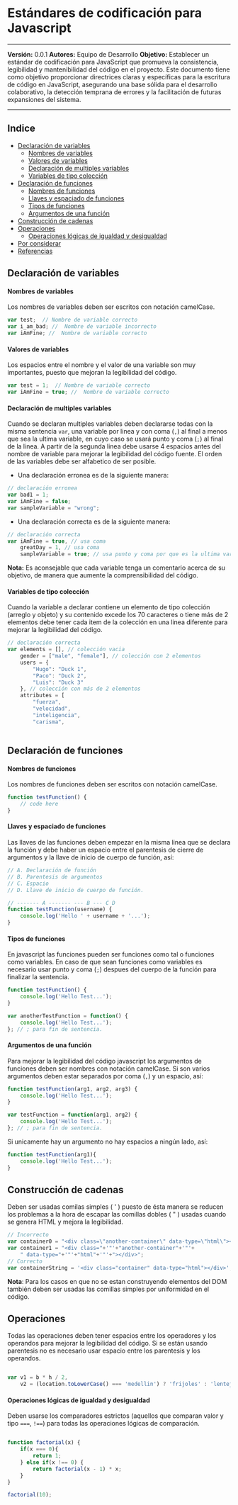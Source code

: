 # Estándares de codificación para Javascript
------------------------------------------------------------------------

**Versión:** 0.0.1
**Autores:** Equipo de Desarrollo
**Objetivo:** Establecer un estándar de codificación para JavaScript que promueva la consistencia, legibilidad y mantenibilidad del código en el proyecto. Este documento tiene como objetivo proporcionar directrices claras y específicas para la escritura de código en JavaScript, asegurando una base sólida para el desarrollo colaborativo, la detección temprana de errores y la facilitación de futuras expansiones del sistema.

---------------------------------------------------------------
## Indice
<!-- MarkdownTOC depth=0 autolink=true autoanchor=true -->

- [Declaración de variables](#declaración-de-variables)
    - [Nombres de variables](#nombres-de-variables)
    - [Valores de variables](#valores-de-variables)
    - [Declaración de multiples variables](#declaración-de-multiples-variables)
    - [Variables de tipo colección](#variables-de-tipo-colección)
- [Declaración de funciones](#declaración-de-funciones)
    - [Nombres de funciones](#nombres-de-funciones)
    - [Llaves y espaciado de funciones](#llaves-y-espaciado-de-funciones)
    - [Tipos de funciones](#tipos-de-funciones)
    - [Argumentos de una función](#argumentos-de-una-función)
- [Construcción de cadenas](#construcción-de-cadenas)
- [Operaciones](#operaciones)
    - [Operaciones lógicas de igualdad y desigualdad](#operaciones-lógicas-de-igualdad-y-desigualdad)
- [Por considerar](#por-considerar)
- [Referencias](#referencias)

<!-- /MarkdownTOC -->


<a name="declaración-de-variables"></a>
## Declaración de variables

<a name="nombres-de-variables"></a>
#### Nombres de variables
Los nombres de variables deben ser escritos con notación camelCase.

```javascript
var test;  // Nombre de variable correcto
var i_am_bad; //  Nombre de variable incorrecto
var iAmFine; //  Nombre de variable correcto
```

<a name="valores-de-variables"></a>
#### Valores de variables
Los espacios entre el nombre y el valor de una variable son muy importantes, puesto que mejoran la legibilidad del código.

```javascript
var test = 1;  // Nombre de variable correcto
var iAmFine = true; //  Nombre de variable correcto
```

<a name="declaración-de-multiples-variables"></a>
#### Declaración de multiples variables
Cuando se declaran multiples variables deben declararse todas con la misma sentencia `var`, una variable por linea y con coma (`,`) al final a menos que sea la ultima variable, en cuyo caso se usará punto y coma (`;`) al final de la linea.
A partir de la segunda linea debe usarse 4 espacios antes del nombre de variable para mejorar la legibilidad del código fuente.
El orden de las variables debe ser alfabetico de ser posible.

- Una declaración erronea es de la siguiente manera:
```javascript
// declaración erronea
var bad1 = 1;
var iAmFine = false;
var sampleVariable = "wrong";

```

- Una declaración correcta es de la siguiente manera:
```javascript
// declaración correcta
var iAmFine = true, // usa coma
    greatDay = 1, // usa coma
	sampleVariable = true; // usa punto y coma por que es la ultima variable

```

**Nota:** Es aconsejable que cada variable tenga un comentario acerca de su objetivo, de manera que aumente la comprensibilidad del código.

<a name="variables-de-tipo-colección"></a>
#### Variables de tipo colección
Cuando la variable a declarar contiene un elemento de tipo colección (arreglo y objeto) y su contenido excede los 70 caracteres o tiene más de 2 elementos debe tener cada item de la colección en una linea diferente para mejorar la legibilidad del código.
```javascript
// declaración correcta
var elements = [], // colección vacia
    gender = ["male", "female"], // colección con 2 elementos
    users = {
        "Hugo": "Duck 1",
        "Paco": "Duck 2",
        "Luis": "Duck 3"
    }, // colección con más de 2 elementos
    attributes = [
        "fuerza",
        "velocidad",
        "inteligencia",
        "carisma",
  

```

<a name="declaración-de-funciones"></a>
## Declaración de funciones


<a name="nombres-de-funciones"></a>
#### Nombres de funciones
Los nombres de funciones deben ser escritos con notación camelCase.

```javascript
function testFunction() {
    // code here
}
```

<a name="llaves-y-espaciado-de-funciones"></a>
#### Llaves y espaciado de funciones
Las llaves de las funciones deben empezar en la misma linea que se declara la función y debe haber un espacio entre el parentesis de cierre de argumentos y la llave de inicio de cuerpo de función, así:

```javascript
// A. Declaración de función
// B. Parentesis de argumentos
// C. Espacio
// D. Llave de inicio de cuerpo de función.

// ------- A ------- --- B --- C D
function testFunction(username) { 
    console.log('Hello ' + username + '...');
}
```

<a name="tipos-de-funciones"></a>
#### Tipos de funciones
En javascript las funciones pueden ser funciones como tal o funciones como variables. En caso de que sean funciones como variables es necesario usar punto y coma (`;`) despues del cuerpo de la función para finalizar la sentencia.

```javascript
function testFunction() {
    console.log('Hello Test...');
}

var anotherTestFunction = function() {
    console.log('Hello Test...');
}; // ; para fin de sentencia.
```

<a name="argumentos-de-una-función"></a>
#### Argumentos de una función
Para mejorar la legibilidad del código javascript los argumentos de funciones deben ser nombres con notación camelCase. Si son varios argumentos deben estar separados por coma (`,`) y un espacio, así:

```javascript
function testFunction(arg1, arg2, arg3) {
    console.log('Hello Test...');
}

var testFunction = function(arg1, arg2) {
    console.log('Hello Test...');
}; // ; para fin de sentencia.
```
Si unicamente hay un argumento no hay espacios a ningún lado, así:
```javascript
function testFunction(arg1){
    console.log('Hello Test...');
}
```

<a name="construcción-de-cadenas"></a>
## Construcción de cadenas
Deben ser usadas comilas simples ( ' ) puesto de ésta manera se reducen los problemas a la hora de escapar las comillas dobles ( " ) usadas cuando se genera HTML y mejora la legibilidad.
```javascript
// Incorrecto
var container0 = "<div class=\"another-container\" data-type=\"html\"></div>";
var container1 = "<div class="+'"'+"another-container"+'"'+
    " data-type="+'"'+"html"+'"'+"></div>";
// Correcto
var containerString = '<div class="container" data-type="html"></div>';
```
**Nota**: Para los casos en que no se estan construyendo elementos del DOM también deben ser usadas las comillas simples por uniformidad en el código.

<a name="operaciones"></a>
## Operaciones
Todas las operaciones deben tener espacios entre los operadores y los operandos para mejorar la legibilidad del código. Si se están usando parentesis no es necesario usar espacio entre los parentesis y los operandos.
```javascript

var v1 = b * h / 2,
    v2 = (location.toLowerCase() === 'medellin') ? 'frijoles' : 'lentejas';

```

<a name="operaciones-lógicas-de-igualdad-y-desigualdad"></a>
#### Operaciones lógicas de igualdad y desigualdad
Deben usarse los comparadores estrictos (aquellos que comparan valor y tipo `===`, `!==`) para todas las operaciones lógicas de comparación.
```javascript

function factorial(x) {
    if(x === 0){
        return 1;
    } else if(x !== 0) {
        return factorial(x - 1) * x;
    }
}

factorial(10);

```


